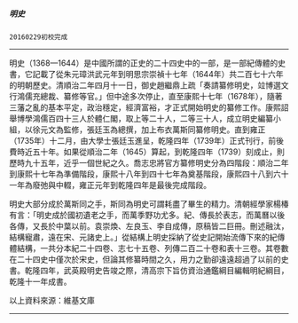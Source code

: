 

##### 明史
`20160229初校完成`

* * *

明史（1368—1644）是中國所謂的正史的二十四史中的一部，是一部紀傳體的史書，它記載了從朱元璋洪武元年到明思宗崇禎十七年（1644年）共二百七十六年的明朝歷史。清順治二年四月十一日，御史趙繼鼎上疏「奏請纂修明史，竝博選文行鴻儒充總裁、纂修等官。」但中途多次停止，直至康熙十七年（1678年），隨著三藩之亂的基本平定，政治穩定，經濟富裕，才正式開始明史的纂修工作。康熙詔舉博學鴻儒百四十三人於體仁閣，取上等二十人，二等三十人，成立明史編纂小組，以徐元文為監修，張廷玉為總撰，加上布衣萬斯同纂修明史。直到雍正（1735年）十二月，由大學士張廷玉進呈，乾隆四年（1739年）正式刊行，前後費時近五十年。如果從順治二年（1645）算起，到乾隆四年（1739）刻成止，則歷時九十五年，近乎一個世紀之久。喬志忠將官方纂修明史分為四階段：順治二年到康熙十七年為準備階段，康熙十八年到四十七年為奠基階段，康熙四十八到六十一年為廢弛與中輟，雍正元年到乾隆四年是最後完成階段。

明史大部分成於萬斯同之手，斯同為明史可謂耗盡了畢生的精力。清朝經學家楊椿有言：「明史成於國初遺老之手，而萬季野功尤多。紀、傳長於表志，而萬曆以後各傳，又長於中葉以前。袁崇煥、左良玉、李自成傳，原稿皆二巨冊。刪述融汰，結構寵肅，遠在宋、元諸史上。」從結構上明史採納了從史記開始流傳下來的紀傳體結構，一共分本紀二十四卷、志七十五卷、列傳二百二十卷和表十三卷。其卷數在二十四史中僅次於宋史，但論其修纂時間之久，用力之勤卻遠遠超過了以前的史書。乾隆四年，武英殿明史告竣之際，清高宗下旨仿資治通鑑綱目編輯明紀綱目，乾隆十一年成書。

以上資料來源：維基文庫

* * *

